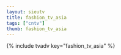 ```yaml
--- 
layout: sieutv
title: fashion_tv_asia
tags: ["cntv"]
thumb: fashion_tv_asia
---
```

{% include tvadv key="fashion_tv_asia" %}
